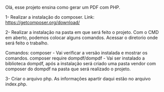Olá, esse projeto ensina como gerar um PDF com PHP.

1- Realizar a instalação do composer.
Link: https://getcomposer.org/download/


2- Realizar a instalação na pasta em que será feito o projeto.
Com o CMD em aberto, podemos colocar alguns comandos.
Acessar o diretorio onde será feito o trabalho.

Comandos:
composer - Vai verificar a versão instalada e mostrar os comandos.
composer require dompdf/dompdf - Vai ser instalado a biblioteca dompdf, após a instalação será criado uma pasta vendor com composer do dompdf na pasta que será realizado o projeto.

3- Criar o arquivo php.
As informações apartir daqui estão no arquivo index.php.